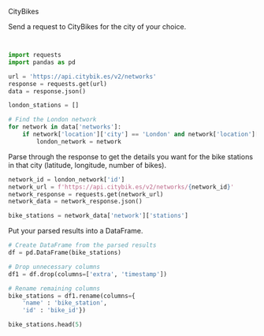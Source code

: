 CityBikes

Send a request to CityBikes for the city of your choice.

```python


import requests
import pandas as pd

url = 'https://api.citybik.es/v2/networks'
response = requests.get(url)
data = response.json()

london_stations = []

# Find the London network
for network in data['networks']:
    if network['location']['city'] == 'London' and network['location']['country'] == 'GB':
        london_network = network
```


Parse through the response to get the details you want for the bike stations in that city (latitude, longitude, number of bikes).

```python
network_id = london_network['id']
network_url = f'https://api.citybik.es/v2/networks/{network_id}'
network_response = requests.get(network_url)
network_data = network_response.json()

bike_stations = network_data['network']['stations']
```

Put your parsed results into a DataFrame.

```python
# Create DataFrame from the parsed results
df = pd.DataFrame(bike_stations)

# Drop unnecessary columns
df1 = df.drop(columns=['extra', 'timestamp'])

# Rename remaining columns
bike_stations = df1.rename(columns={
    'name' : 'bike_station', 
    'id' : 'bike_id'})

bike_stations.head(5)
```




```python

```
